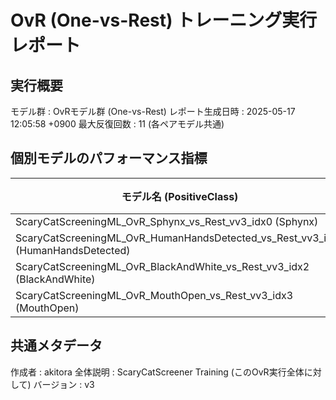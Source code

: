 # OvR (One-vs-Rest) トレーニング実行レポート

## 実行概要
モデル群         : OvRモデル群 (One-vs-Rest)
レポート生成日時   : 2025-05-17 12:05:58 +0900
最大反復回数     : 11 (各ペアモデル共通)
## 個別モデルのパフォーマンス指標
| モデル名 (PositiveClass) | 検証正解率 | 検証再現率 | 検証適合率 |
|--------------------------|--------------|--------------|--------------|
| ScaryCatScreeningML_OvR_Sphynx_vs_Rest_vv3_idx0 (Sphynx) | 87.50% | 87.50% | 87.50% |
| ScaryCatScreeningML_OvR_HumanHandsDetected_vs_Rest_vv3_idx1 (HumanHandsDetected) | 93.75% | 100.00% | 88.89% |
| ScaryCatScreeningML_OvR_BlackAndWhite_vs_Rest_vv3_idx2 (BlackAndWhite) | 77.27% | 81.82% | 75.00% |
| ScaryCatScreeningML_OvR_MouthOpen_vs_Rest_vv3_idx3 (MouthOpen) | 75.00% | 83.33% | 71.43% |

## 共通メタデータ
作成者            : akitora
全体説明          : ScaryCatScreener Training (このOvR実行全体に対して)
バージョン        : v3